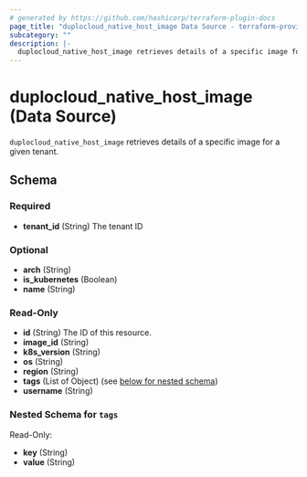 ```yaml
---
# generated by https://github.com/hashicorp/terraform-plugin-docs
page_title: "duplocloud_native_host_image Data Source - terraform-provider-duplocloud"
subcategory: ""
description: |-
  duplocloud_native_host_image retrieves details of a specific image for a given tenant.
---
```


# duplocloud_native_host_image (Data Source)

`duplocloud_native_host_image` retrieves details of a specific image for a given tenant.



<!-- schema generated by tfplugindocs -->
## Schema

### Required

- **tenant_id** (String) The tenant ID

### Optional

- **arch** (String)
- **is_kubernetes** (Boolean)
- **name** (String)

### Read-Only

- **id** (String) The ID of this resource.
- **image_id** (String)
- **k8s_version** (String)
- **os** (String)
- **region** (String)
- **tags** (List of Object) (see [below for nested schema](#nestedatt--tags))
- **username** (String)

<a id="nestedatt--tags"></a>
### Nested Schema for `tags`

Read-Only:

- **key** (String)
- **value** (String)



